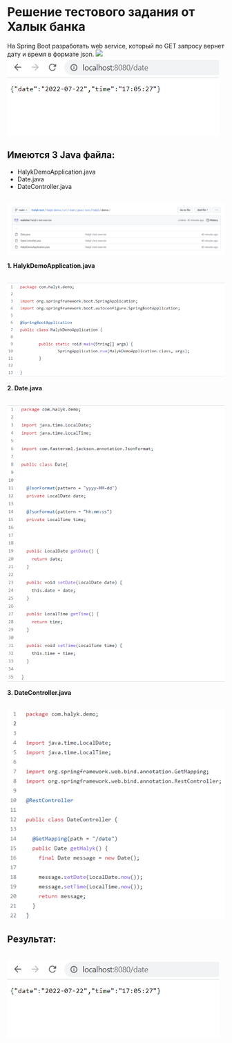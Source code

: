  
# Решение тестового задания от Халык банка
На Spring Boot разработать web service, который по GET запросу вернет дату и время в
формате json.
<img src="https://cdn.coursehunter.net/category/spring-boot.png" width="350" >
</br>
<img src="https://github.com/realisher/Halyk-test/blob/main/imgs/screen1.PNG" >
</br> 


 


## Имеются 3 Java файла:
* HalykDemoApplication.java
* Date.java
* DateController.java
</br>
<img src="https://github.com/realisher/Halyk-test/blob/main/imgs/screen2.PNG" >
</br>



**1. HalykDemoApplication.java**

</br>
<img src="https://github.com/realisher/Halyk-test/blob/main/imgs/screen3.PNG" >
</br>




**2. Date.java**

</br>
<img src="https://github.com/realisher/Halyk-test/blob/main/imgs/screen4.PNG" >
</br>

**3. DateController.java**

</br>
<img src="https://github.com/realisher/Halyk-test/blob/main/imgs/screen5.PNG" >
</br>

## Результат:

</br>
<img src="https://github.com/realisher/Halyk-test/blob/main/imgs/screen1.PNG" >
</br>
